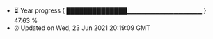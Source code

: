 - ⏳ Year progress { ██████████████▁▁▁▁▁▁▁▁▁▁▁▁▁▁▁▁ } 47.63 %
- ⏰ Updated on Wed, 23 Jun 2021 20:19:09 GMT

